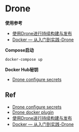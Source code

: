 # Drone

**使用参考**

- [使用Drone进行持续构建与发布](https://jimmysong.io/kubernetes-handbook/practice/drone-ci-cd.html)
- [Docker — 从入门到实践-Drone](https://www.cntofu.com/book/139/cases/ci/drone.md)

**Compose启动**
```bash
docker-compose up
```

**Docker Hub秘钥**

- [Drone configure secrets](https://docs.drone.io/configure/secrets/)

## Ref
- [Drone configure secrets](https://docs.drone.io/configure/secrets/)
- [Drone docker plugin](http://plugins.drone.io/drone-plugins/drone-docker/)
- [使用Drone进行持续构建与发布](https://jimmysong.io/kubernetes-handbook/practice/drone-ci-cd.html)
- [Docker — 从入门到实践-Drone](https://www.cntofu.com/book/139/cases/ci/drone.md)
